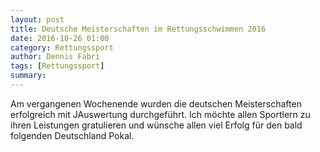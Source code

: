 ```yaml
---
layout: post
title: Deutsche Meisterschaften im Rettungsschwimmen 2016
date: 2016-10-26 01:00
category: Rettungssport
author: Dennis Fabri
tags: [Rettungssport]
summary: 
---
```


Am vergangenen Wochenende wurden die deutschen Meisterschaften erfolgreich mit JAuswertung durchgeführt. Ich möchte allen
Sportlern zu ihren Leistungen gratulieren und wünsche allen viel Erfolg für den bald folgenden Deutschland Pokal.
